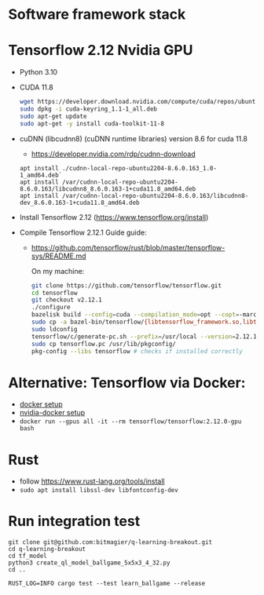 # Software framework stack


# Tensorflow 2.12 Nvidia GPU

- Python 3.10

- CUDA 11.8
   ```bash
   wget https://developer.download.nvidia.com/compute/cuda/repos/ubuntu2204/x86_64/cuda-keyring_1.1-1_all.deb
   sudo dpkg -i cuda-keyring_1.1-1_all.deb
   sudo apt-get update
   sudo apt-get -y install cuda-toolkit-11-8
   ```
- cuDNN (libcudnn8) (cuDNN runtime libraries) version 8.6 for cuda 11.8
    - https://developer.nvidia.com/rdp/cudnn-download
   ```
   apt install ./cudnn-local-repo-ubuntu2204-8.6.0.163_1.0-1_amd64.deb`
   apt install /var/cudnn-local-repo-ubuntu2204-8.6.0.163/libcudnn8_8.6.0.163-1+cuda11.8_amd64.deb
   apt install /var/cudnn-local-repo-ubuntu2204-8.6.0.163/libcudnn8-dev_8.6.0.163-1+cuda11.8_amd64.deb
   ```
- Install Tensorflow 2.12 (https://www.tensorflow.org/install)

- Compile Tensorflow 2.12.1 Guide guide:

  - https://github.com/tensorflow/rust/blob/master/tensorflow-sys/README.md
  
    On my machine: 
    ```bash
    git clone https://github.com/tensorflow/tensorflow.git
    cd tensorflow
    git checkout v2.12.1
    ./configure
    bazelisk build --config=cuda --compilation_mode=opt --copt=-march=native  tensorflow:libtensorflow.so```
    sudo cp -a bazel-bin/tensorflow/{libtensorflow_framework.so,libtensorflow_framework.so.2,libtensorflow_framework.so.2.12.1,libtensorflow.so,libtensorflow.so.2,libtensorflow.so.2.12.1} /usr/local/lib/
    sudo ldconfig
    tensorflow/c/generate-pc.sh --prefix=/usr/local --version=2.12.1
    sudo cp tensorflow.pc /usr/lib/pkgconfig/
    pkg-config --libs tensorflow # checks if installed correctly
    ```


# Alternative: Tensorflow via Docker:

- [docker setup](https://docs.docker.com/desktop/install/linux-install/)
- [nvidia-docker setup](https://github.com/NVIDIA/nvidia-docker)
- `docker run --gpus all -it --rm tensorflow/tensorflow:2.12.0-gpu bash`

# Rust
- follow https://www.rust-lang.org/tools/install
- `sudo apt install libssl-dev libfontconfig-dev`

# Run integration test
```
git clone git@github.com:bitmagier/q-learning-breakout.git
cd q-learning-breakout
cd tf_model
python3 create_ql_model_ballgame_5x5x3_4_32.py
cd ..

RUST_LOG=INFO cargo test --test learn_ballgame --release
```